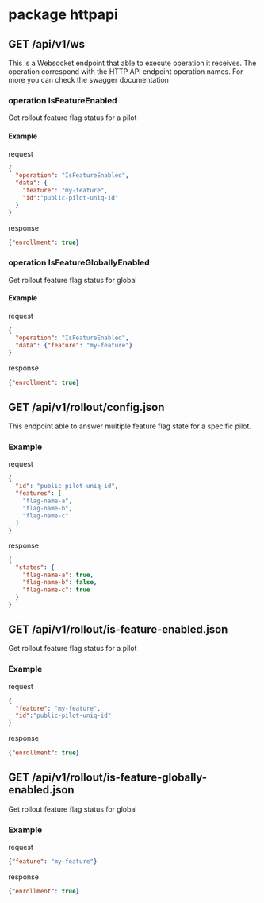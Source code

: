 # package httpapi

## GET /api/v1/ws

This is a Websocket endpoint that able to execute operation it receives.
The operation correspond with the HTTP API endpoint operation names.
For more you can check the swagger documentation

### operation IsFeatureEnabled

Get rollout feature flag status for a pilot

#### Example

request
```json
{
  "operation": "IsFeatureEnabled",
  "data": {
    "feature": "my-feature",
    "id":"public-pilot-uniq-id"
  }
}
```

response
```json
{"enrollment": true}
```

### operation IsFeatureGloballyEnabled

Get rollout feature flag status for global

#### Example

request
```json
{
  "operation": "IsFeatureEnabled",
  "data": {"feature": "my-feature"}
}
```

response
```json
{"enrollment": true}
```

## GET /api/v1/rollout/config.json

This endpoint able to answer multiple feature flag state for a specific pilot.

### Example

request
```json
{
  "id": "public-pilot-uniq-id",
  "features": [
    "flag-name-a",
    "flag-name-b",
    "flag-name-c"
  ]
}
```

response
```json
{
  "states": {
    "flag-name-a": true,
    "flag-name-b": false,
    "flag-name-c": true
  }
}
```

## GET /api/v1/rollout/is-feature-enabled.json

Get rollout feature flag status for a pilot

### Example

request
```json
{
  "feature": "my-feature",
  "id":"public-pilot-uniq-id"
}
```

response
```json
{"enrollment": true}
```

## GET /api/v1/rollout/is-feature-globally-enabled.json

Get rollout feature flag status for global

### Example

request
```json
{"feature": "my-feature"}
```

response
```json
{"enrollment": true}
```
